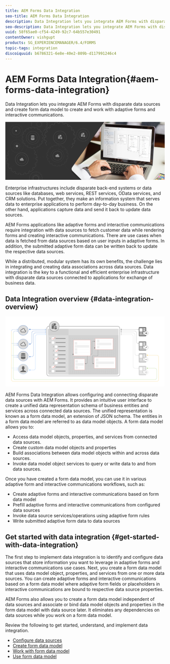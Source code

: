 ```yaml
---
title: AEM Forms Data Integration
seo-title: AEM Forms Data Integration
description: Data Integration lets you integrate AEM Forms with disparate data sources and create form data model to create and work with adaptive forms and interactive communications.
seo-description: Data Integration lets you integrate AEM Forms with disparate data sources and create form data model to create and work with adaptive forms and interactive communications.
uuid: 58f65ae0-cf54-4249-92c7-64b557e30491
contentOwner: vishgupt
products: SG_EXPERIENCEMANAGER/6.4/FORMS
topic-tags: integration
discoiquuid: b6786321-6e8e-40e2-809b-d117991246c4
---
```


# AEM Forms Data Integration{#aem-forms-data-integration}

Data Integration lets you integrate AEM Forms with disparate data sources and create form data model to create and work with adaptive forms and interactive communications.

 ![](do-not-localize/data-integeration.png)

Enterprise infrastructures include disparate back-end systems or data sources like databases, web services, REST services, OData services, and CRM solutions. Put together, they make an information system that serves data to enterprise applications to perform day-to-day business. On the other hand, applications capture data and send it back to update data sources.

AEM Forms applications like adaptive forms and interactive communications require integration with data sources to fetch customer data while rendering forms and creating interactive communications. There are use cases when data is fetched from data sources based on user inputs in adaptive forms. In addition, the submitted adaptive form data can be written back to update the respective data sources.

While a distributed, modular system has its own benefits, the challenge lies in integrating and creating data associations across data sources. Data integration is the key to a functional and efficient enterprise infrastructure with disparate data sources connected to applications for exchange of business data.

## Data Integration overview {#data-integration-overview}

![](assets/aem-forms-data-integeration.png)

AEM Forms Data Integration allows configuring and connecting disparate data sources with AEM Forms. It provides an intuitive user interface to create a unified data representation schema of business entities and services across connected data sources. The unified representation is known as a form data model, an extension of JSON schema. The entities in a form data model are referred to as data model objects. A form data model allows you to:

* Access data model objects, properties, and services from connected data sources.
* Create custom data model objects and properties
* Build associations between data model objects within and across data sources.
* Invoke data model object services to query or write data to and from data sources.

Once you have created a form data model, you can use it in various adaptive form and interactive communications workflows, such as:

* Create adaptive forms and interactive communications based on form data model
* Prefill adaptive forms and interactive communications from configured data sources
* Invoke data source services/operations using adaptive form rules
* Write submitted adaptive form data to data sources

## Get started with data integration {#get-started-with-data-integration}

The first step to implement data integration is to identify and configure data sources that store information you want to leverage in adaptive forms and interactive communications use cases. Next, you create a form data model that uses data model object, properties, and services from one or more data sources. You can create adaptive forms and interactive communications based on a form data model where adaptive form fields or placeholders in interactive communications are bound to respective data source properties.

AEM Forms also allows you to create a form data model independent of data sources and associate or bind data model objects and properties in the form data model with data source later. It eliminates any dependencies on data sources while you work on a form data model.

Review the following to get started, understand, and implement data integration.

* [Configure data sources](../../forms/using/configure-data-sources.md)
* [Create form data model](../../forms/using/create-form-data-models.md)
* [Work with form data model](../../forms/using/work-with-form-data-model.md)
* [Use form data model](../../forms/using/using-form-data-model.md)

